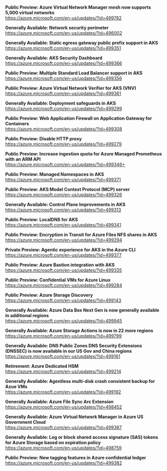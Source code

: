 **Public Preview: Azure Virtual Network Manager mesh now supports 5,000 virtual networks**  
https://azure.microsoft.com/en-us/updates/?id=499782

**Generally Available: Network security perimeter**  
https://azure.microsoft.com/en-us/updates/?id=496002

**Generally Available: Static egress gateway public prefix support in AKS**  
https://azure.microsoft.com/en-us/updates/?id=499351

**Generally Available: AKS Security Dashboard**  
https://azure.microsoft.com/en-us/updates/?id=499366

**Public Preview: Multiple Standard Load Balancer support in AKS**  
https://azure.microsoft.com/en-us/updates/?id=499356

**Public Preview: Azure Virtual Network Verifier for AKS (VNV)**  
https://azure.microsoft.com/en-us/updates/?id=499361

**Generally Available: Deployment safeguards in AKS**  
https://azure.microsoft.com/en-us/updates/?id=499299

**Public Preview: Web Application Firewall on Application Gateway for Containers**  
https://azure.microsoft.com/en-us/updates/?id=499308

**Public Preview: Disable HTTP proxy**  
https://azure.microsoft.com/en-us/updates/?id=499279

**Public Preview: Increase ingestion quota for Azure Managed Prometheus with an ARM API**  
https://azure.microsoft.com/en-us/updates/?id=499346+

**Public Preview: Managed Namespaces in AKS**  
https://azure.microsoft.com/en-us/updates/?id=499371

**Public Preview: AKS Model Context Protocol (MCP) server**  
https://azure.microsoft.com/en-us/updates/?id=499326

**Generally Available: Control Plane Improvements in AKS**  
https://azure.microsoft.com/en-us/updates/?id=499313

**Public Preview: LocalDNS for AKS**  
https://azure.microsoft.com/en-us/updates/?id=499341

**Public Preview: Encryption in Transit for Azure Files NFS shares in AKS**  
https://azure.microsoft.com/en-us/updates/?id=499294

**Private Preview: Agentic experience for AKS in the Azure CLI**  
https://azure.microsoft.com/en-us/updates/?id=499377

**Public Preview: Azure Bastion integration with AKS**  
https://azure.microsoft.com/en-us/updates/?id=499335

**Public Preview: Confidential VMs for Azure Linux**  
https://azure.microsoft.com/en-us/updates/?id=499284

**Public Preview: Azure Storage Discovery**  
https://azure.microsoft.com/en-us/updates/?id=499143

**Generally Available: Azure Data Box Next Gen is now generally available in additional regions**  
https://azure.microsoft.com/en-us/updates/?id=499945

**Generally Available: Azure Storage Actions is now in 22 more regions**  
https://azure.microsoft.com/en-us/updates/?id=499799

**Generally Available: DNS Public Zones DNS Security Extensions (DNSSEC) is now available in our US Gov and China regions**  
https://azure.microsoft.com/en-us/updates/?id=499161

**Retirement: Azure Dedicated HSM**  
https://azure.microsoft.com/en-us/updates/?id=499214

**Generally Available: Agentless multi-disk crash consistent backup for Azue VMs**  
https://azure.microsoft.com/en-us/updates/?id=499192

**Generally Available: Azure File Sync Arc Extension**  
https://azure.microsoft.com/en-us/updates/?id=498452

**Generally Available: Azure Virtual Network Manager in Azure US Government Cloud**  
https://azure.microsoft.com/en-us/updates/?id=499387

**Generally Available: Log or block shared access signature (SAS) tokens for Azure Storage based on expiration policy**  
https://azure.microsoft.com/en-us/updates/?id=498759

**Public Preview: New tagging features in Azure confidential ledger**  
https://azure.microsoft.com/en-us/updates/?id=499382